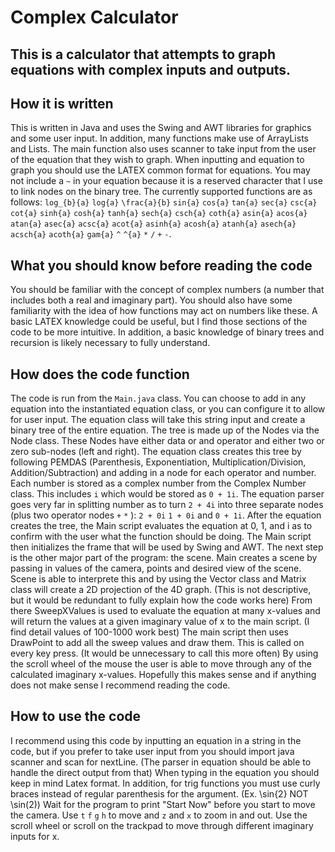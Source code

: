 # Complex Calculator
## This is a calculator that attempts to graph equations with complex inputs and outputs.
## How it is written
This is written in Java and uses the Swing and AWT libraries for graphics and some user input. 
In addition, many functions make use of ArrayLists and Lists. 
The main function also uses scanner to take input from the user of the equation that they wish to graph.
When inputting and equation to graph you should use the LATEX common format for equations.
You may not include a `~` in your equation because it is a reserved character that I use to link nodes on the binary tree.
The currently supported functions are as follows: `log_{b}{a}` `log{a}` `\frac{a}{b}`  `sin{a}` `cos{a}` `tan{a}` `sec{a}` `csc{a}` `cot{a}` `sinh{a}` `cosh{a}` `tanh{a}` `sech{a}` `csch{a}` `coth{a}` `asin{a}` `acos{a}` `atan{a}` `asec{a}` `acsc{a}` `acot{a}` `asinh{a}` `acosh{a}` `atanh{a}` `asech{a}` `acsch{a}` `acoth{a}` `gam{a}` `^` `^{a}` `*` `/` `+` `-`.
## What you should know before reading the code
You should be familiar with the concept of complex numbers (a number that includes both a real and imaginary part).
You should also have some familiarity with the idea of how functions may act on numbers like these.
A basic LATEX knowledge could be useful, but I find those sections of the code to be more intuitive.
In addition, a basic knowledge of binary trees and recursion is likely necessary to fully understand.
## How does the code function
The code is run from the `Main.java` class.
You can choose to add in any equation into the instantiated equation class, or you can configure it to allow for user input.
The equation class will take this string input and create a binary tree of the entire equation.
The tree is made up of the Nodes via the Node class. 
These Nodes have either data or and operator and either two or zero sub-nodes (left and right).
The equation class creates this tree by following PEMDAS (Parenthesis, Exponentiation, Multiplication/Division, Addition/Subtraction) and adding in a node for each operator and number.
Each number is stored as a complex number from the Complex Number class.
This includes `i` which would be stored as `0 + 1i`. 
The equation parser goes very far in splitting number as to turn `2 + 4i` into three separate nodes (plus two operator nodes `+` `*` ): `2 + 0i` `1 + 0i` and `0 + 1i`.
After the equation creates the tree, the Main script evaluates the equation at 0, 1, and i as to confirm with the user what the function should be doing.
The Main script then initializes the frame that will be used by Swing and AWT.
The next step is the other major part of the program: the scene.
Main creates a scene by passing in values of the camera, points and desired view of the scene.
Scene is able to interprete this and by using the Vector class and Matrix class will create a 2D projection of the 4D graph.
(This is not descriptive, but it would be redundant to fully explain how the code works here)
From there SweepXValues is used to evaluate the equation at many x-values and will return the values at a given imaginary value of x to the main script.
(I find detail values of 100-1000 work best)
The main script then uses DrawPoint to add all the sweep values and draw them.
This is called on every key press. (It would be unnecessary to call this more often)
By using the scroll wheel of the mouse the user is able to move through any of the calculated imaginary x-values.
Hopefully this makes sense and if anything does not make sense I recommend reading the code.
## How to use the code
I recommend using this code by inputting an equation in a string in the code, but if you prefer to take user input from you should import java scanner and scan for nextLine. (The parser in equation should be able to handle the direct output from that)
When typing in the equation you should keep in mind Latex format.
In addition, for trig functions you must use curly braces instead of regular parenthesis for the argument. (Ex. \sin{2} NOT \sin(2))
Wait for the program to print "Start Now" before you start to move the camera.
Use `t` `f` `g` `h` to move and `z` and `x` to zoom in and out.
Use the scroll wheel or scroll on the trackpad to move through different imaginary inputs for x.
